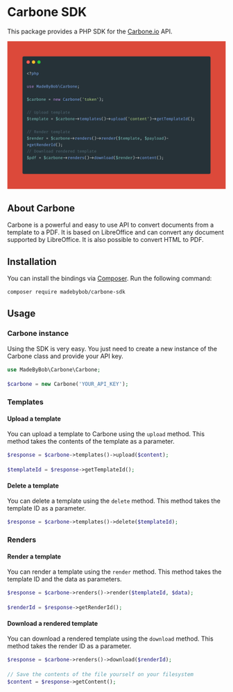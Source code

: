 # Carbone SDK

This package provides a PHP SDK for the [Carbone.io](https://carbone.io) API.

![Cover](https://raw.githubusercontent.com/madebybob/carbone-sdk/master/.github/cover.png)

## About Carbone

Carbone is a powerful and easy to use API to convert documents from a template to a PDF. It is based on LibreOffice and can convert any document supported by LibreOffice. It is also possible to convert HTML to PDF.

## Installation

You can install the bindings via [Composer](http://getcomposer.org/). Run the following command:

```bash
composer require madebybob/carbone-sdk
```

## Usage

### Carbone instance

Using the SDK is very easy. You just need to create a new instance of the Carbone class and provide your API key.

```php
use MadeByBob\Carbone\Carbone;

$carbone = new Carbone('YOUR_API_KEY');
```

### Templates

#### Upload a template

You can upload a template to Carbone using the `upload` method. This method takes the contents of the template as a parameter.

```php
$response = $carbone->templates()->upload($content);

$templateId = $response->getTemplateId();
```

#### Delete a template

You can delete a template using the `delete` method. This method takes the template ID as a parameter.

```php
$response = $carbone->templates()->delete($templateId);
```

### Renders

#### Render a template

You can render a template using the `render` method. This method takes the template ID and the data as parameters.

```php
$response = $carbone->renders()->render($templateId, $data);

$renderId = $response->getRenderId();
```

#### Download a rendered template

You can download a rendered template using the `download` method. This method takes the render ID as a parameter.

```php
$response = $carbone->renders()->download($renderId);

// Save the contents of the file yourself on your filesystem
$content = $response->getContent();
```
